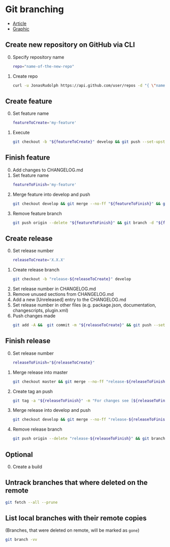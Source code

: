 # Git branching
* [Article](http://nvie.com/posts/a-successful-git-branching-model/)
* [Graphic](http://nvie.com/files/Git-branching-model.pdf)

## Create new repository on GitHub via CLI
0. Specify repository name
   ```bash
   repo="name-of-the-new-repo"
   ```
1. Create repo
   ```bash
   curl -u JonasRudolph https://api.github.com/user/repos -d "{ \"name\": \"${repo}\" }"
   ```

## Create feature
0. Set feature name
   ```bash
   featureToCreate='my-feature'
   ```
1. Execute  
   ```bash
   git checkout -b "${featureToCreate}" develop && git push --set-upstream origin "${featureToCreate}"
   ```

## Finish feature
0. Add changes to CHANGELOG.md
1. Set feature name
   ```bash
   featureToFinish='my-feature'
   ```
2. Merge feature into develop and push
   ```bash
   git checkout develop && git merge --no-ff "${featureToFinish}" && git push
   ```
3. Remove feature branch
   ```bash
   git push origin --delete "${featureToFinish}" && git branch -d "${featureToFinish}"
   ```

## Create release
0. Set release number
   ```bash
   releaseToCreate='X.X.X'
   ```
1. Create release branch
   ```bash
   git checkout -b "release-${releaseToCreate}" develop
   ```
2. Set release number in CHANGELOG.md
3. Remove unused sections from CHANGELOG.md
4. Add a new [Unreleased] entry to the CHANGELOG.md
5. Set release number in other files (e.g. package.json, documentation, changescripts, plugin.xml)
6. Push changes made
   ```bash
   git add -A &&  git commit -m "${releaseToCreate}" && git push --set-upstream origin "release-${releaseToCreate}"
   ```

## Finish release
0. Set release number
   ```bash
   releaseToFinish="${releaseToCreate}"
   ```
1. Merge release into master  
   ```bash
   git checkout master && git merge --no-ff "release-${releaseToFinish}"
   ```
2. Create tag an push
   ```bash
   git tag -a "${releaseToFinish}" -m "For changes see [${releaseToFinish}] section in CHANGELOG.md" && git push && git push --tags
   ```
3. Merge release into develop and push
   ```bash
   git checkout develop && git merge --no-ff "release-${releaseToFinish}" && git push
   ```
4. Remove release branch
   ```bash
   git push origin --delete "release-${releaseToFinish}" && git branch -d "release-${releaseToFinish}"
   ```

## Optional
0. Create a build

## Untrack branches that where deleted on the remote
```bash
git fetch --all --prune
```

## List local branches with their remote copies
(Branches, that were deleted on remote, will be marked as `gone`)
```bash
git branch -vv
```

